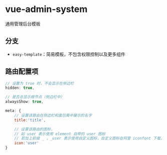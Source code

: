 # vue-admin-system
通用管理后台模板
## 分支
- `easy-template`：简易模板，不包含权限控制以及更多组件

## 路由配置项
```js
// 设置为 true 时，不会显示在侧边栏
hidden: true,

// 是否总显示根节点（侧边栏中）
alwaysShow: true,

meta: {
    // 设置该路由在侧边栏和面包屑中展示的名字
    title:'title',

    // 设置该路由的图标，
    // 如 user 表示使用 element 自带的 user 图标
    // 若加上前缀 _ ，_user 表示使用自定义图标，自定义图标在阿里 iconfont 下载，引入 @/assets/font 即可
    icon:'user'
}
```